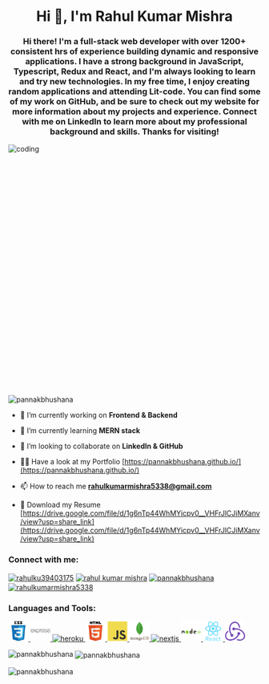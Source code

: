 <h1 align="center">Hi 👋, I'm Rahul Kumar Mishra</h1>
<h3 align="center">Hi there! I'm a full-stack web developer with over 1200+ consistent hrs of experience building dynamic and responsive applications. I have a strong background in JavaScript, Typescript, Redux and React, and I'm always looking to learn and try new technologies. In my free time, I enjoy creating random applications and attending Lit-code. You can find some of my work on GitHub, and be sure to check out my website for more information about my projects and experience. Connect with me on LinkedIn to learn more about my professional background and skills. Thanks for visiting!</h3>

<img align="right" alt="coding" width="100%" height="500px" src="https://www.sarvika.com/wp-content/uploads/2021/03/Backend-Developer-Python-GIF-Dribble.gif">


<p align="left"> <img src="https://komarev.com/ghpvc/?username=pannakbhushana&label=Profile%20views&color=0e75b6&style=flat" alt="pannakbhushana" /> </p>

- 🔭 I’m currently working on **Frontend & Backend**

- 🌱 I’m currently learning **MERN stack**

- 👯 I’m looking to collaborate on **LinkedIn & GitHub**

- 👨‍💻 Have a look at my Portfolio [https://pannakbhushana.github.io/](https://pannakbhushana.github.io/)

- 📫 How to reach me **rahulkumarmishra5338@gmail.com**

- 📄 Download my Resume [https://drive.google.com/file/d/1g6nTp44WhMYicpv0__VHFrJlCJiMXanv/view?usp=share_link](https://drive.google.com/file/d/1g6nTp44WhMYicpv0__VHFrJlCJiMXanv/view?usp=share_link)

<h3 align="left">Connect with me:</h3>
<p align="left">
<a href="https://twitter.com/rahulku39403175" target="blank"><img align="center" src="https://raw.githubusercontent.com/rahuldkjain/github-profile-readme-generator/master/src/images/icons/Social/twitter.svg" alt="rahulku39403175" height="30" width="40" /></a>
<a href="https://linkedin.com/in/rahul kumar mishra" target="blank"><img align="center" src="https://raw.githubusercontent.com/rahuldkjain/github-profile-readme-generator/master/src/images/icons/Social/linked-in-alt.svg" alt="rahul kumar mishra" height="30" width="40" /></a>
<a href="https://codesandbox.com/pannakbhushana" target="blank"><img align="center" src="https://raw.githubusercontent.com/rahuldkjain/github-profile-readme-generator/master/src/images/icons/Social/codesandbox.svg" alt="pannakbhushana" height="30" width="40" /></a>
<a href="https://www.leetcode.com/rahulkumarmishra5338" target="blank"><img align="center" src="https://raw.githubusercontent.com/rahuldkjain/github-profile-readme-generator/master/src/images/icons/Social/leet-code.svg" alt="rahulkumarmishra5338" height="30" width="40" /></a>
</p>

<h3 align="left">Languages and Tools:</h3>
<p align="left"> <a href="https://www.w3schools.com/css/" target="_blank" rel="noreferrer"> <img src="https://raw.githubusercontent.com/devicons/devicon/master/icons/css3/css3-original-wordmark.svg" alt="css3" width="40" height="40"/> </a> <a href="https://expressjs.com" target="_blank" rel="noreferrer"> <img src="https://raw.githubusercontent.com/devicons/devicon/master/icons/express/express-original-wordmark.svg" alt="express" width="40" height="40"/> </a> <a href="https://heroku.com" target="_blank" rel="noreferrer"> <img src="https://www.vectorlogo.zone/logos/heroku/heroku-icon.svg" alt="heroku" width="40" height="40"/> </a> <a href="https://www.w3.org/html/" target="_blank" rel="noreferrer"> <img src="https://raw.githubusercontent.com/devicons/devicon/master/icons/html5/html5-original-wordmark.svg" alt="html5" width="40" height="40"/> </a> <a href="https://developer.mozilla.org/en-US/docs/Web/JavaScript" target="_blank" rel="noreferrer"> <img src="https://raw.githubusercontent.com/devicons/devicon/master/icons/javascript/javascript-original.svg" alt="javascript" width="40" height="40"/> </a> <a href="https://www.mongodb.com/" target="_blank" rel="noreferrer"> <img src="https://raw.githubusercontent.com/devicons/devicon/master/icons/mongodb/mongodb-original-wordmark.svg" alt="mongodb" width="40" height="40"/> </a> <a href="https://nextjs.org/" target="_blank" rel="noreferrer"> <img src="https://cdn.worldvectorlogo.com/logos/nextjs-2.svg" alt="nextjs" width="40" height="40"/> </a> <a href="https://nodejs.org" target="_blank" rel="noreferrer"> <img src="https://raw.githubusercontent.com/devicons/devicon/master/icons/nodejs/nodejs-original-wordmark.svg" alt="nodejs" width="40" height="40"/> </a> <a href="https://reactjs.org/" target="_blank" rel="noreferrer"> <img src="https://raw.githubusercontent.com/devicons/devicon/master/icons/react/react-original-wordmark.svg" alt="react" width="40" height="40"/> </a> <a href="https://redux.js.org" target="_blank" rel="noreferrer"> <img src="https://raw.githubusercontent.com/devicons/devicon/master/icons/redux/redux-original.svg" alt="redux" width="40" height="40"/> </a> </p>

<p><img align="left" src="https://github-readme-stats.vercel.app/api/top-langs?username=pannakbhushana&show_icons=true&locale=en&layout=compact" alt="pannakbhushana" /></p>

<p>&nbsp;<img align="center" src="https://github-readme-stats.vercel.app/api?username=pannakbhushana&show_icons=true&locale=en" alt="pannakbhushana" /></p>

<p><img align="center" src="https://github-readme-streak-stats.herokuapp.com/?user=pannakbhushana&" alt="pannakbhushana" /></p>
